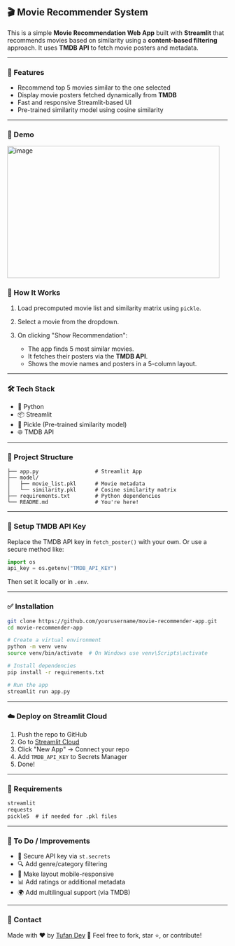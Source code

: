 ## 🎬 Movie Recommender System

This is a simple **Movie Recommendation Web App** built with **Streamlit** that recommends movies based on similarity using a **content-based filtering** approach. It uses **TMDB API** to fetch movie posters and metadata.

---

### 🚀 Features

* Recommend top 5 movies similar to the one selected
* Display movie posters fetched dynamically from **TMDB**
* Fast and responsive Streamlit-based UI
* Pre-trained similarity model using cosine similarity

---

### 📸 Demo
<img width="485" height="302" alt="image" src="https://github.com/user-attachments/assets/2ba95b4c-89be-4bf6-bab6-0fc48a8855f5" />




### 🧠 How It Works

1. Load precomputed movie list and similarity matrix using `pickle`.
2. Select a movie from the dropdown.
3. On clicking "Show Recommendation":

   * The app finds 5 most similar movies.
   * It fetches their posters via the **TMDB API**.
   * Shows the movie names and posters in a 5-column layout.

---

### 🛠️ Tech Stack

* 🐍 Python
* 📦 Streamlit
* 🧠 Pickle (Pre-trained similarity model)
* 🌐 TMDB API

---

### 📂 Project Structure

```
├── app.py                  # Streamlit App
├── model/
│   ├── movie_list.pkl      # Movie metadata
│   └── similarity.pkl      # Cosine similarity matrix
├── requirements.txt        # Python dependencies
└── README.md               # You're here!
```

---

### 🔐 Setup TMDB API Key

Replace the TMDB API key in `fetch_poster()` with your own.
Or use a secure method like:

```python
import os
api_key = os.getenv("TMDB_API_KEY")
```

Then set it locally or in `.env`.

---

### ✅ Installation

```bash
git clone https://github.com/yourusername/movie-recommender-app.git
cd movie-recommender-app

# Create a virtual environment
python -m venv venv
source venv/bin/activate  # On Windows use venv\Scripts\activate

# Install dependencies
pip install -r requirements.txt

# Run the app
streamlit run app.py
```

---

### ☁️ Deploy on Streamlit Cloud

1. Push the repo to GitHub
2. Go to [Streamlit Cloud](https://streamlit.io/cloud)
3. Click "New App" → Connect your repo
4. Add `TMDB_API_KEY` to Secrets Manager
5. Done!

---

### 📄 Requirements

```txt
streamlit
requests
pickle5  # if needed for .pkl files
```

---

### 📌 To Do / Improvements

* 🔐 Secure API key via `st.secrets`
* 🔍 Add genre/category filtering
* 📱 Make layout mobile-responsive
* 📊 Add ratings or additional metadata
* 🌍 Add multilingual support (via TMDB)

---

### 📧 Contact

Made with ❤️ by [Tufan Dey](https://github.com/tufandey)
📩 Feel free to fork, star ⭐, or contribute!

